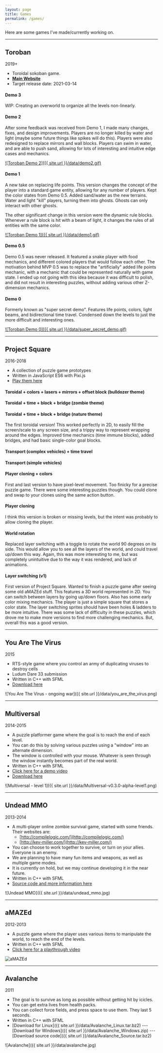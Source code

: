 ```yaml
---
layout: page
title: Games
permalink: /games/
---
```


Here are some games I've made/currently working on.

---

## Toroban

2019+

- Toroidal sokoban game.
- **[Main Website](https://toroban.com/)**
- Target release date: 2021-03-14

#### Demo 3

WIP: Creating an overworld to organize all the levels non-linearly.

#### Demo 2

After some feedback was received from Demo 1, I made many changes, fixes, and design improvements. Players are no longer killed by water and light (maybe some future things like spikes will do this). Players were also redesigned to replace mirrors and wall blocks. Players can swim in water, and are able to push sand, allowing for lots of interesting and intuitive edge cases and mechanics.

[![Toroban Demo 2]({{ site.url }}/data/demo2.gif)](https://toroban.com/demo2/)


#### Demo 1

A new take on replacing life points. This version changes the concept of the player into a standard game entity, allowing for any number of players. Kept the color states from Demo 0.5. Added sand/water as the new terrains. Water and light "kill" players, turning them into ghosts. Ghosts can only interact with other ghosts.

The other significant change in this version were the dynamic rule blocks. Whenever a rule block is hit with a beam of light, it changes the rules of all entities with the same color.

[![Toroban Demo 1]({{ site.url }}/data/demo1.gif)](https://toroban.com/demo/)

#### Demo 0.5

Demo 0.5 was never released. It featured a snake player with food mechanics, and different colored players that would follow each other. The motivation behind MVP 0.5 was to replace the "artificially" added life points mechanic, with a mechanic that could be represented naturally with game state. I ended up not going with this idea because it was difficult to polish, and did not result in interesting puzzles, without adding various other Z-dimension mechanics.

#### Demo 0

Formerly known as "super secret demo". Features life points, colors, light beams, and bidirectional time travel. Condensed down the levels to just the more difficult and interesting ones.

[![Toroban Demo 0]({{ site.url }}/data/super_secret_demo.gif)](https://toroban.com/super_secret_demo/)

---

## Project Square

2016-2018

- A collection of puzzle game prototypes
- Written in JavaScript ES6 with Pixi.js
- [Play them here](https://ayebear.com/project-square/)

#### Toroidal + colors + lasers + mirrors + offset block (bulldozer theme)

#### Toroidal + time + block + bridge (zombie theme)

#### Toroidal + time + block + bridge (nature theme)

The first toroidal version! This worked perfectly in 2D, to easily fill the screen/scale to any screen size, and a trippy way to represent wrapping around the edges. Improved time mechanics (time immune blocks), added bridges, and had basic single-color goal blocks.

#### Transport (complex vehicles) + time travel

#### Transport (simple vehicles)

#### Player cloning + colors

First and last version to have pixel-level movement. Too finicky for a precise puzzle game. There were some interesting puzzles though. You could clone and swap to your clones using the same action button.

#### Player cloning

I think this version is broken or missing levels, but the intent was probably to allow cloning the player.

#### World rotation

Replaced layer switching with a toggle to rotate the world 90 degrees on its side. This would allow you to see all the layers of the world, and could travel up/down this way. Again, this was more interesting to me, but was completely unintuitive due to the way it was rendered, and lack of animations.

#### Layer switching (v1)

First version of Project Square. Wanted to finish a puzzle game after seeing some old aMAZEd stuff. This features a 3D world represented in 2D. You can switch between layers by going up/down floors. Also has some early color mixing mechanics. The player is just a simple square that stores a color state. The layer switching sprites should have been holes & ladders to be more intuitive. There was some lack of difficulty in these puzzles, which drove me to make more versions to find more challenging mechanics. But, overall this was a good version.

---

## You Are The Virus

2015

- RTS-style game where you control an army of duplicating viruses to destroy cells
- Ludum Dare 33 submission
- Written in C++ with SFML
- [Download here](https://github.com/ayebear/you-are-the-virus/releases)

![You Are The Virus - ongoing war]({{ site.url }}/data/you_are_the_virus.png)

---

## Multiversal

2014-2015

- A puzzle platformer game where the goal is to reach the end of each level.
- You can do this by solving various puzzles using a "window" into an alternate dimension.
- The window is controlled with your mouse. Whatever is seen through the window instantly becomes part of the real world.
- Written in C++ with SFML
- [Click here for a demo video](https://www.youtube.com/watch?v=msFEcX0TqVc)
- [Download here](https://github.com/ayebear/multiversal/releases)

![Multiversal - level 1]({{ site.url }}/data/Multiversal-v0.3.0-alpha-level1.png)

---

## Undead MMO

2013-2014

- A multi-player online zombie survival game, started with some friends. Their websites are:
  - [http://compilelogic.com/](http://compilelogic.com/)
  - [http://kev-miller.com/](http://kev-miller.com/)
- You can choose to work together to survive, or turn on your allies. Everyone is an enemy.
- We are planning to have many fun items and weapons, as well as multiple game modes.
- It is currently on hold, but we may continue developing it in the near future.
- Written in C++ with SFML
- [Source code and more information here](https://github.com/ayebear/UndeadMMO)

![Undead MMO]({{ site.url }}/data/undead_mmo.jpg)

---

## aMAZEd

2012-2013

- A puzzle game where the player uses various items to manipulate the world, to reach the end of the levels.
- Written in C++ with SFML
- [Click here for a playthrough video](https://www.youtube.com/watch?v=NCFSuIPlOUI)

![aMAZEd](http://i.imgur.com/jG453Hb.gif)

---

## Avalanche

2011

- The goal is to survive as long as possible without getting hit by icicles.
- You can get extra lives from health packs.
- You can collect force fields, and press space to use them. They last 5 seconds.
- Written in C++ with SFML
- [Download for Linux]({{ site.url }}/data/Avalanche_Linux.tar.bz2) --- [Download for Windows]({{ site.url }}/data/Avalanche_Windows.zip) --- [Download source code]({{ site.url }}/data/Avalanche_Source.tar.bz2)

![Avalanche]({{ site.url }}/data/avalanche.jpg)
